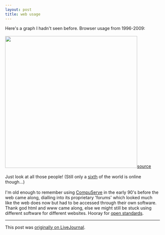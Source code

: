 ```yaml
---
layout: post
title: web usage
---
```


<div class="entry-item s2-entrytext">Here's a graph I hadn't seen before. Browser usage from 1996-2009:<br/><br/><a href="http://farm4.static.flickr.com/3328/3421742213_db946c5ddf_o.png" rel="nofollow"><img height="430" src="http://farm4.static.flickr.com/3328/3421742213_db946c5ddf_o.png"/></a><a href="http://weblogs.mozillazine.org/asa/archives/2009/06/historical_view.html" rel="nofollow">source</a><br/><br/>Just look at all those people! (Still only a <a href="http://en.wikipedia.org/wiki/World_population" rel="nofollow">sixth</a> of the world is online though...)<br/><br/>I'm old enough to remember using <a href="http://en.wikipedia.org/wiki/CompuServe" rel="nofollow">CompuServe</a> in the early 90's before the web came along, dialling into its proprietary 'forums' which looked much like the web does now but had to be accessed through their own software. Thank god html and www came along, else we might still be stuck using different software for different websites. Hooray for <a href="http://www.computerworlduk.com/community/blogs/index.cfm?blogid=14" rel="nofollow">open standards</a>.</div><p><hr></p><p>This post was <a href="http://ferkeltongs.livejournal.com/27483.html">originally on LiveJournal</a>.</p>